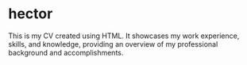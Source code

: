 # hector
This is my CV created using HTML. It showcases my work experience, skills, and knowledge, providing an overview of my professional background and accomplishments.
